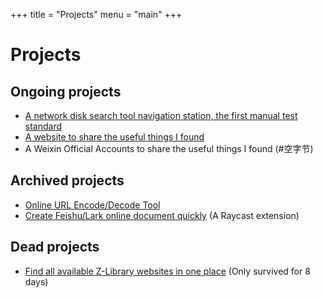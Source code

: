 +++
title = "Projects"
menu = "main"
+++

# Projects

## Ongoing projects

- [A network disk search tool navigation station, the first manual test standard](https://www.pansou.vip/)
- [A website to share the useful things I found](https://ohmynav.com/)
- A Weixin Official Accounts to share the useful things I found (#空字节)

## Archived projects

- [Online URL Encode/Decode Tool](https://www.urlxcode.com/)
- [Create Feishu/Lark online document quickly](https://www.raycast.com/rokcso/feishu-document-creator) (A Raycast extension)

## Dead projects

- [Find all available Z-Library websites in one place](https://z-lib.one/) (Only survived for 8 days)